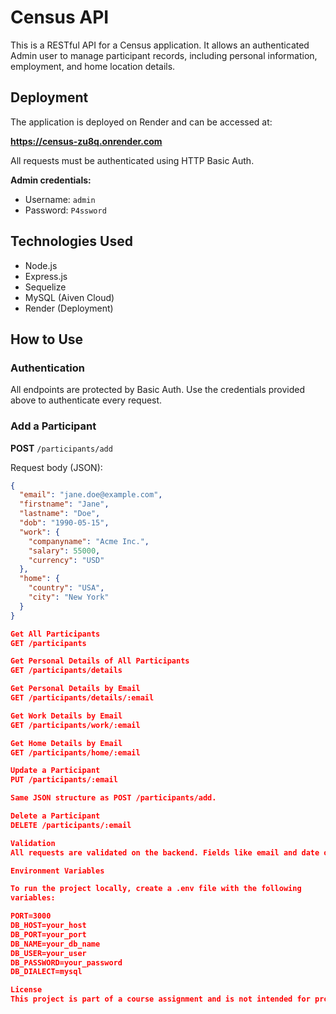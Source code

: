 # Census API

This is a RESTful API for a Census application. It allows an authenticated Admin user to manage participant records, including personal information, employment, and home location details.

## Deployment

The application is deployed on Render and can be accessed at:

**https://census-zu8q.onrender.com**

All requests must be authenticated using HTTP Basic Auth.

**Admin credentials:**
- Username: `admin`
- Password: `P4ssword`

## Technologies Used

- Node.js
- Express.js
- Sequelize
- MySQL (Aiven Cloud)
- Render (Deployment)

## How to Use

### Authentication

All endpoints are protected by Basic Auth. Use the credentials provided above to authenticate every request.

### Add a Participant

**POST** `/participants/add`

Request body (JSON):
```json
{
  "email": "jane.doe@example.com",
  "firstname": "Jane",
  "lastname": "Doe",
  "dob": "1990-05-15",
  "work": {
    "companyname": "Acme Inc.",
    "salary": 55000,
    "currency": "USD"
  },
  "home": {
    "country": "USA",
    "city": "New York"
  }
}

Get All Participants
GET /participants

Get Personal Details of All Participants
GET /participants/details

Get Personal Details by Email
GET /participants/details/:email

Get Work Details by Email
GET /participants/work/:email

Get Home Details by Email
GET /participants/home/:email

Update a Participant
PUT /participants/:email

Same JSON structure as POST /participants/add.

Delete a Participant
DELETE /participants/:email

Validation
All requests are validated on the backend. Fields like email and date of birth must be correctly formatted. Invalid requests will return descriptive error messages in JSON.

Environment Variables

To run the project locally, create a .env file with the following 
variables:

PORT=3000
DB_HOST=your_host
DB_PORT=your_port
DB_NAME=your_db_name
DB_USER=your_user
DB_PASSWORD=your_password
DB_DIALECT=mysql

License
This project is part of a course assignment and is not intended for production use.